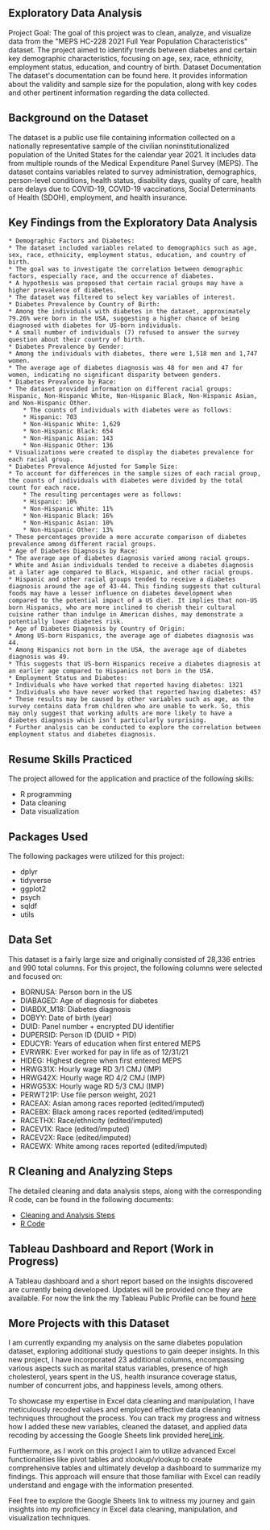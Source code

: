## Exploratory Data Analysis
Project Goal:
The goal of this project was to clean, analyze, and visualize data from the "MEPS HC-228 2021 Full Year Population Characteristics" dataset. The project aimed to identify trends between diabetes and certain key demographic characteristics, focusing on age, sex, race, ethnicity, employment status, education, and country of birth.
Dataset Documentation
The dataset's documentation can be found here. It provides information about the validity and sample size for the population, along with key codes and other pertinent information regarding the data collected.
## Background on the Dataset
The dataset is a public use file containing information collected on a nationally representative sample of the civilian noninstitutionalized population of the United States for the calendar year 2021. It includes data from multiple rounds of the Medical Expenditure Panel Survey (MEPS). The dataset contains variables related to survey administration, demographics, person-level conditions, health status, disability days, quality of care, health care delays due to COVID-19, COVID-19 vaccinations, Social Determinants of Health (SDOH), employment, and health insurance.
## Key Findings from the Exploratory Data Analysis
    * Demographic Factors and Diabetes:
    * The dataset included variables related to demographics such as age, sex, race, ethnicity, employment status, education, and country of birth.
    * The goal was to investigate the correlation between demographic factors, especially race, and the occurrence of diabetes.
    * A hypothesis was proposed that certain racial groups may have a higher prevalence of diabetes.
    * The dataset was filtered to select key variables of interest.
    * Diabetes Prevalence by Country of Birth:
    * Among the individuals with diabetes in the dataset, approximately 79.26% were born in the USA, suggesting a higher chance of being diagnosed with diabetes for US-born individuals.
    * A small number of individuals (7) refused to answer the survey question about their country of birth.
    * Diabetes Prevalence by Gender:
    * Among the individuals with diabetes, there were 1,518 men and 1,747 women.
    * The average age of diabetes diagnosis was 48 for men and 47 for women, indicating no significant disparity between genders.
    * Diabetes Prevalence by Race:
    * The dataset provided information on different racial groups: Hispanic, Non-Hispanic White, Non-Hispanic Black, Non-Hispanic Asian, and Non-Hispanic Other.
        * The counts of individuals with diabetes were as follows:
        * Hispanic: 703
        * Non-Hispanic White: 1,629
        * Non-Hispanic Black: 654
        * Non-Hispanic Asian: 143
        * Non-Hispanic Other: 136
    * Visualizations were created to display the diabetes prevalence for each racial group.
    * Diabetes Prevalence Adjusted for Sample Size:
    * To account for differences in the sample sizes of each racial group, the counts of individuals with diabetes were divided by the total count for each race.
        * The resulting percentages were as follows:
        * Hispanic: 10%
        * Non-Hispanic White: 11%
        * Non-Hispanic Black: 16%
        * Non-Hispanic Asian: 10%
        * Non-Hispanic Other: 13%
    * These percentages provide a more accurate comparison of diabetes prevalence among different racial groups.
    * Age of Diabetes Diagnosis by Race:
    * The average age of diabetes diagnosis varied among racial groups.
    * White and Asian individuals tended to receive a diabetes diagnosis at a later age compared to Black, Hispanic, and other racial groups.
    * Hispanic and other racial groups tended to receive a diabetes diagnosis around the age of 43-44. This finding suggests that cultural foods may have a lesser influence on diabetes development when compared to the potential impact of a US diet. It implies that non-US born Hispanics, who are more inclined to cherish their cultural cuisine rather than indulge in American dishes, may demonstrate a potentially lower diabetes risk.
    * Age of Diabetes Diagnosis by Country of Origin:
    * Among US-born Hispanics, the average age of diabetes diagnosis was 44.
    * Among Hispanics not born in the USA, the average age of diabetes diagnosis was 49.
    * This suggests that US-born Hispanics receive a diabetes diagnosis at an earlier age compared to Hispanics not born in the USA.
    * Employment Status and Diabetes:
    * Individuals who have worked that reported having diabetes: 1321
    * Individuals who have never worked that reported having diabetes: 457
    * These results may be caused by other variables such as age, as the survey contains data from children who are unable to work. So, this may only suggest that working adults are more likely to have a diabetes diagnosis which isn’t particularly surprising. 
    * Further analysis can be conducted to explore the correlation between employment status and diabetes diagnosis.
## Resume Skills Practiced
The project allowed for the application and practice of the following skills:
* R programming
* Data cleaning
* Data visualization
## Packages Used
The following packages were utilized for this project:
* dplyr
* tidyverse
* ggplot2
* psych
* sqldf
* utils
## Data Set
This dataset is a fairly large size and originally consisted of 28,336 entries and 990 total columns. For this project, the following columns were selected and focused on:
* BORNUSA: Person born in the US
* DIABAGED: Age of diagnosis for diabetes
* DIABDX_M18: Diabetes diagnosis
* DOBYY: Date of birth (year)
* DUID: Panel number + encrypted DU identifier
* DUPERSID: Person ID (DUID + PID)
* EDUCYR: Years of education when first entered MEPS
* EVRWRK: Ever worked for pay in life as of 12/31/21
* HIDEG: Highest degree when first entered MEPS
* HRWG31X: Hourly wage RD 3/1 CMJ (IMP)
* HRWG42X: Hourly wage RD 4/2 CMJ (IMP)
* HRWG53X: Hourly wage RD 5/3 CMJ (IMP)
* PERWT21P: Use file person weight, 2021
* RACEAX: Asian among races reported (edited/imputed)
* RACEBX: Black among races reported (edited/imputed)
* RACETHX: Race/ethnicity (edited/imputed)
* RACEV1X: Race (edited/imputed)
* RACEV2X: Race (edited/imputed)
* RACEWX: White among races reported (edited/imputed)
## R Cleaning and Analyzing Steps
The detailed cleaning and data analysis steps, along with the corresponding R code, can be found in the following documents:
* [Cleaning and Analysis Steps](https://docs.google.com/document/d/1SGZrEwqvfDTv7yttrEemYgg99dBqZ0B_OSGYWLr1dT0/edit?usp=sharing)
* [R Code](https://docs.google.com/document/d/15BplmBAyTHKT6KwwRu3E7gwmPLX2NbtLbPlDK3PlSx0/edit?usp=sharing)
## Tableau Dashboard and Report (Work in Progress)
A Tableau dashboard and a short report based on the insights discovered are currently being developed. Updates will be provided once they are available.
For now the link the my Tableau Public Profile can be found [here](https://public.tableau.com/app/profile/joanne.st.remy)
## More Projects with this Dataset
I am currently expanding my analysis on the same diabetes population dataset, exploring additional study questions to gain deeper insights. In this new project, I have incorporated 23 additional columns, encompassing various aspects such as marital status variables, presence of high cholesterol, years spent in the US, health insurance coverage status, number of concurrent jobs, and happiness levels, among others.

To showcase my expertise in Excel data cleaning and manipulation, I have meticulously recoded values and employed effective data cleaning techniques throughout the process. You can track my progress and witness how I added these new variables, cleaned the dataset, and applied data recoding by accessing the Google Sheets link provided here[Link](https://docs.google.com/spreadsheets/d/1janHbU9CxGMIyRtR4e-GN72IxE5Db-zjdQXIW79JEA8/edit#gid=119662380).

Furthermore, as I work on this project I aim to utilize advanced Excel functionalities like pivot tables and xlookup/vlookup to create comprehensive tables and ultimately develop a dashboard to summarize my findings. This approach will ensure that those familiar with Excel can readily understand and engage with the information presented.

Feel free to explore the Google Sheets link to witness my journey and gain insights into my proficiency in Excel data cleaning, manipulation, and visualization techniques.
